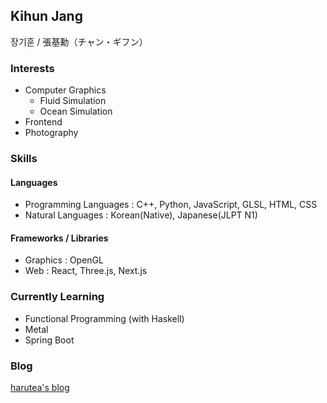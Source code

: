 ## Kihun Jang

장기훈 / 張基勳（チャン・ギフン）

### Interests
- Computer Graphics
  - Fluid Simulation
  - Ocean Simulation
- Frontend
- Photography

### Skills
#### Languages
- Programming Languages : C++, Python, JavaScript, GLSL, HTML, CSS
- Natural Languages : Korean(Native), Japanese(JLPT N1)

#### Frameworks / Libraries
- Graphics : OpenGL
- Web : React, Three.js, Next.js

### Currently Learning
- Functional Programming (with Haskell)
- Metal
- Spring Boot

### Blog
[harutea's blog](https://kihuntea.com)

<!--
**harutea/harutea** is a ✨ _special_ ✨ repository because its `README.md` (this file) appears on your GitHub profile.

Here are some ideas to get you started:

- 🔭 I’m currently working on ...
- 🌱 I’m currently learning ...
- 👯 I’m looking to collaborate on ...
- 🤔 I’m looking for help with ...
- 💬 Ask me about ...
- 📫 How to reach me: ...
- 😄 Pronouns: ...
- ⚡ Fun fact: ...
-->
